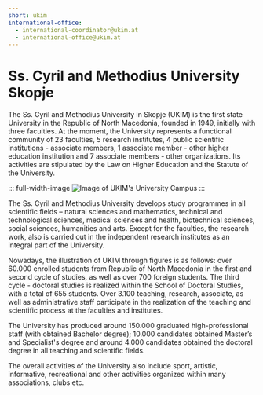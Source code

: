 ```yaml
---
short: ukim
international-office:
  - international-coordinator@ukim.at
  - international-office@ukim.at
---
```


# Ss. Cyril and Methodius University Skopje

The Ss. Cyril and Methodius University in Skopje (UKIM) is the first state University in the Republic of North Macedonia, founded in 1949, initially with three faculties. At the moment, the University represents a functional community of 23 faculties, 5 research institutes, 4 public scientific institutions - associate members, 1 associate member - other higher education institution and 7 associate members - other organizations. Its activities are stipulated by the Law on Higher Education and the Statute of the University.

::: full-width-image
![Image of UKIM's University Campus](http://www.ukim.edu.mk/images/menija/t72060_Univerzitet.jpg "Ss. Cyril and Methodius University in Skopje (UKIM)")
:::

The Ss. Cyril and Methodius University develops study programmes in all scientific fields – natural sciences and mathematics, technical and technological sciences, medical sciences and health, biotechnical sciences, social sciences, humanities and arts. Except for the faculties, the research work, also is carried out in the independent research institutes as an integral part of the University.

Nowadays, the illustration of UKIM through figures is as follows: over 60.000 enrolled students from Republic of North Macedonia in the first and second cycle of studies, as well as over 700 foreign students. The third cycle - doctoral studies is realized within the School of Doctoral Studies, with a total of 655 students. Over 3.100 teaching, research, associate, as well as administrative staff participate in the realization of the teaching and scientific process at the faculties and institutes.

The University has produced around 150.000 graduated high-professional staff (with obtained Bachelor degree); 10.000 candidates obtained Master’s and Specialist's degree and around 4.000 candidates obtained the doctoral degree in all teaching and scientific fields.

The overall activities of the University also include sport, artistic, informative, recreational and other activities organized within many associations, clubs etc.

<!-- more -->
